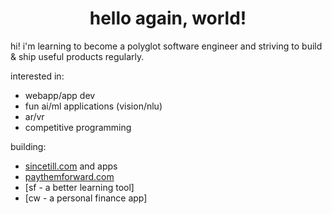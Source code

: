 <h1 align="center">hello again, world!</h1>

hi! i'm learning to become a polyglot software engineer and striving to build & ship useful products regularly.

interested in:

- webapp/app dev
- fun ai/ml applications (vision/nlu)
- ar/vr
- competitive programming

building:

- [sincetill.com](https://sincetill.com) and apps
- [paythemforward.com](https://paythemforward.com)
- [sf - a better learning tool]
- [cw - a personal finance app]
